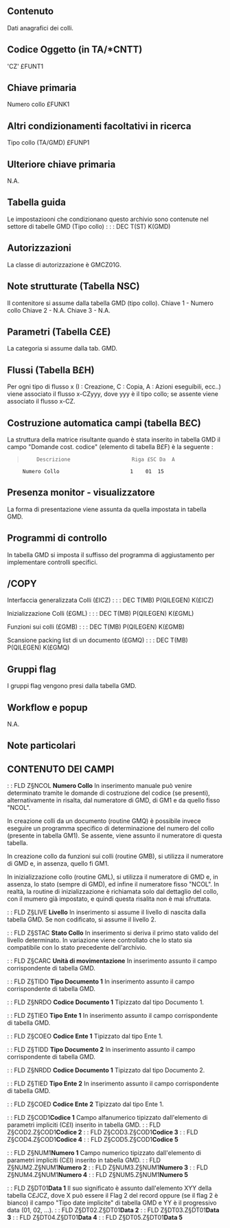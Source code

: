 ## Contenuto
Dati anagrafici dei colli.

## Codice Oggetto (in TA/\*CNTT)
 'CZ'                               £FUNT1

## Chiave primaria
Numero collo                        £FUNK1

## Altri condizionamenti facoltativi in ricerca
Tipo collo               (TA/GMD)  £FUNP1

## Ulteriore chiave primaria
N.A.

## Tabella guida
Le impostaziooni che condizionano questo archivio sono contenute nel settore di tabelle GMD (Tipo collo) : 
 :  : DEC T(ST) K(GMD)

## Autorizzazioni
La classe di autorizzazione è GMCZ01G.

## Note strutturate (Tabella NSC)
Il contenitore si assume dalla tabella GMD (tipo collo).
Chiave 1 - Numero collo
Chiave 2 - N.A.
Chiave 3 - N.A.

## Parametri (Tabella C£E)
La  categoria si assume dalla tab. GMD.

## Flussi (Tabella B£H)
Per ogni tipo di flusso x (I : Creazione, C : Copia, A : Azioni eseguibili, ecc..) viene associato il flusso x-CZyyy, dove yyy è il tipo collo; se assente viene associato il flusso x-CZ.

## Costruzione automatica campi (tabella B£C)
 La struttura della matrice risultante quando è stata inserito in tabella GMD il campo "Domande cost. codice" (elemento di tabella B£F)  è la seguente : 
>         Descrizione                    Riga £SC Da  A
         Numero Collo                       1    01  15


## Presenza monitor - visualizzatore
La forma di presentazione viene assunta da quella impostata in tabella GMD.

## Programmi di controllo
In tabella GMD si imposta il suffisso del programma di aggiustamento per implementare controlli specifici.

## /COPY
Interfaccia generalizzata Colli (£ICZ) : 
 :  : DEC T(MB) P(QILEGEN) K(£ICZ)

Inizializzazione Colli (£GML) : 
 :  : DEC T(MB) P(QILEGEN) K(£GML)

Funzioni sui colli (£GMB) : 
 :  : DEC T(MB) P(QILEGEN) K(£GMB)

Scansione packing list di un documento (£GMQ) : 
 :  : DEC T(MB) P(QILEGEN) K(£GMQ)

## Gruppi flag
I gruppi flag vengono presi dalla tabella GMD.

## Workflow e popup
N.A.

## Note particolari

## CONTENUTO DEI CAMPI

 :  : FLD Z§NCOL **Numero Collo**
In inserimento manuale può venire determinato tramite le domande di costruzione del codice (se presenti), alternativamente in risalta, dal numeratore di GMD, di GM1 e da quello fisso "NCOL".

In creazione colli da un documento (routine GMQ) è possibile invece eseguire un programma specifico di determinazione del numero del collo (presente in tabella GM1). Se assente, viene assunto il numeratore di questa tabella.

In creazione collo da funzioni sui colli (routine GMB), si utilizza il numeratore di GMD e, in assenza, quello fi GM1.

In inizializzazione collo (routine GML), si utilizza il numeratore di GMD e, in assenza, lo stato (sempre di GMD), ed infine il numeratore fisso "NCOL".
In realtà, la routine di inizializzazione è richiamata solo dal dettaglio del collo, con il mumero già impostato, e quindi questa risalita non è mai sfruttata.

 :  : FLD Z§LIVE **Livello**
In inserimento si assume il livello di nascita dalla tabella GMD.
Se non codificato, si assume il livello 2.

 :  : FLD Z§STAC **Stato Collo**
In inserimento si deriva il primo stato valido del livello determinato.
In variazione viene controllato che lo stato sia compatibile con lo stato precedente dell'archivio.

 :  : FLD Z§CARC **Unità di movimentazione**
In inserimento assunto il campo corrispondente di tabella GMD.

 :  : FLD Z§TIDO **Tipo Documento 1**
In inserimento assunto il campo corrispondente di tabella GMD.

 :  : FLD Z§NRDO **Codice Documento 1**
Tipizzato dal tipo Documento 1.

 :  : FLD Z§TIEO **Tipo Ente 1**
In inserimento assunto il campo corrispondente di tabella GMD.

 :  : FLD Z§COEO **Codice Ente 1**
Tipizzato dal tipo Ente 1.

 :  : FLD Z§TIDD **Tipo Documento 2**
In inserimento assunto il campo corrispondente di tabella GMD.

 :  : FLD Z§NRDD **Codice Documento 1**
Tipizzato dal tipo Documento 2.

 :  : FLD Z§TIED **Tipo Ente 2**
In inserimento assunto il campo corrispondente di tabella GMD.

 :  : FLD Z§COED **Codice Ente 2**
Tipizzato dal tipo Ente 1.

 :  : FLD Z§COD1**Codice 1**
 Campo alfanumerico tipizzato dall'elemento di parametri impliciti (C£I) inserito in tabella GMD.
 :  : FLD Z§COD2.Z§COD1**Codice 2**
 :  : FLD Z§COD3.Z§COD1**Codice 3**
 :  : FLD Z§COD4.Z§COD1**Codice 4**
 :  : FLD Z§COD5.Z§COD1**Codice 5**

 :  : FLD Z§NUM1**Numero 1**
Campo numerico tipizzato dall'elemento di parametri impliciti (C£I) inserito in tabella GMD.
 :  : FLD Z§NUM2.Z§NUM1**Numero 2**
 :  : FLD Z§NUM3.Z§NUM1**Numero 3**
 :  : FLD Z§NUM4.Z§NUM1**Numero 4**
 :  : FLD Z§NUM5.Z§NUM1**Numero 5**

 :  : FLD Z§DT01**Data 1**
 Il suo significato è assunto dall'elemento XYY della tabella C£JCZ, dove X può essere il Flag 2 del record oppure (se il flag 2 è bianco) il campo "Tipo date implicite" di tabella GMD e YY è il progressivo data (01, 02, ...).
 :  : FLD Z§DT02.Z§DT01**Data 2**
 :  : FLD Z§DT03.Z§DT01**Data 3**
 :  : FLD Z§DT04.Z§DT01**Data 4**
 :  : FLD Z§DT05.Z§DT01**Data 5**

